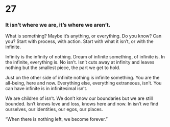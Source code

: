 # 27

### It isn’t where we are, it’s where we aren’t.

What is something? Maybe it’s anything, or everything. Do you know? Can you? Start with process, with action. Start with what it isn’t, or with the infinite. 

Infinity is the infinity of nothing. Dream of infinite something, of infinite is. In the infinite, everything is. No isn’t. Isn’t cuts away at infinity and leaves nothing but the smallest piece, the part we get to hold.

Just on the other side of infinite nothing is infinite something. You are the all-being, here and now. Everything else, everything extraneous, isn’t. You can have infinite is in infinitesimal isn’t. 

We are children of isn’t. We don’t know our boundaries but we are still bounded. Isn’t knows love and loss, knows here and now. In isn’t we find ourselves, our identities, our egos, our places. 

“When there is nothing left, we become forever.” 